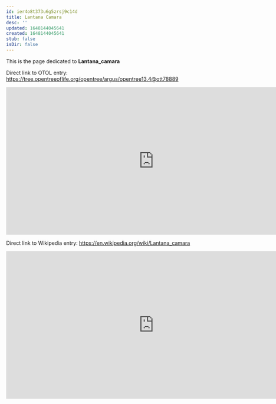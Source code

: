 ```yaml
---
id: ier4o8t373u6g5zrsj9c14d
title: Lantana Camara
desc: ''
updated: 1648144045641
created: 1648144045641
stub: false
isDir: false
---
```

This is the page dedicated to **Lantana_camara**


Direct link to OTOL entry: https://tree.opentreeoflife.org/opentree/argus/opentree13.4@ott78889



<html>
    <body>
    <iframe src="https://tree.opentreeoflife.org/opentree/argus/opentree13.4@ott78889"
    width="800" height="400" frameborder="0" allowfullscreen> </iframe>
    </body>
</html>
    


Direct link to Wikipedia entry: https://en.wikipedia.org/wiki/Lantana_camara



<html>
    <body>
    <iframe src="https://en.wikipedia.org/wiki/Lantana_camara"
    width="800" height="400" frameborder="0" allowfullscreen> </iframe>
    </body>
</html>
    
